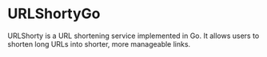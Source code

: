 # URLShortyGo
URLShorty is a URL shortening service implemented in Go. It allows users to shorten long URLs into shorter, more manageable links.
